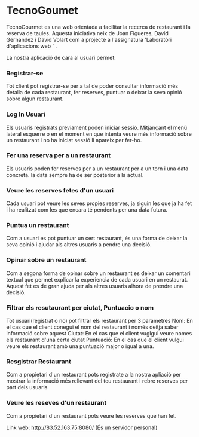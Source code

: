 # TecnoGoumet

TecnoGourmet es una web orientada a facilitar la recerca de restaurant i la reserva de taules. Aquesta iniciativa neix de Joan Figueres, David Gernandez i David Volart com a projecte a l'assignatura 'Laboratòri d'aplicacions web ' .

La nostra aplicació de cara al usuari permet:

### Registrar-se
Tot client pot registrar-se per a tal de poder consultar informació més detalla de cada restaurant, fer reserves, puntuar o deixar la seva opinió sobre algun restaurant.


### Log In Usuari
Els usuaris registrats previament poden iniciar sessió. Mitjançant el menú lateral esquerre o en el moment en que intenta veure més informació sobre un restaurant i no ha iniciat sessió li apareix per fer-ho.


### Fer una reserva per a un restaurant
Els usuaris poden fer reserves per a un restaurant per a un torn i una data concreta. la data sempre ha de ser posterior a la actual.


### Veure les reserves fetes d'un usuari
Cada usuari pot veure les seves propies reserves, ja siguin les que ja ha fet i ha realitzat com les que encara té
 pendents per una data futura.


### Puntua un restaurant
Com a usuari es pot puntuar un cert restaurant, és una forma de deixar la seva opinió i ajudar als altres usuaris a pendre una decisió.


### Opinar sobre un restaurant
Com a segona forma de opinar sobre un restaurant es deixar un comentari textual que permet explicar la experiencia de cada usuari en un restaurat. Aquest fet es de gran ajuda per als altres usuaris alhora de prendre una decisió.


### Filtrar els resutaurant per ciutat, Puntuacio o nom
Tot usuari(registrat o no) pot filtrar els restaurant per 3 parametres
Nom: En el cas que el client conegui el nom del restaurant i només deitja saber informació sobre aquest
Ciutat: En el cas que el client vuglgui veure nomes els restaurant d'una certa ciutat
Puntuació: En el cas que el client vulgui veure els restaurant amb una puntuació major o igual a una.

### Resgistrar Restaurant
Com a propietari d'un restaurant pots registrate a la nostra apliació per mostrar la informació més rellevant del teu restaurant i rebre reserves per part dels usuaris
 

### Veure les reseves d'un restaurant

Com a propietari d'un restaurant pots veure les reserves que han fet.




Link web: http://83.52.163.75:8080/ (És un servidor personal) 
